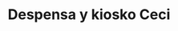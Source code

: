 ---
title: "Despensa y kiosko Ceci"
url: /general-alvear/despensa-y-kiosko-ceci/
shop: tienda rural
---